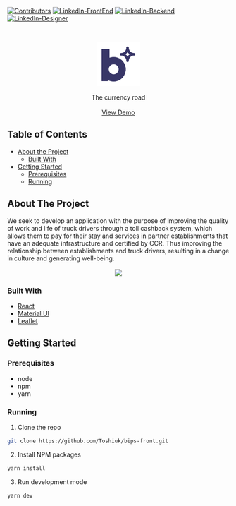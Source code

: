 [![Contributors][contributors-shield]][contributors-url]
[![LinkedIn-FrontEnd][linkedin-shield]][linkedin-url-1]
[![LinkedIn-Backend][linkedin-shield]][linkedin-url-2]
[![LinkedIn-Designer][linkedin-shield]][linkedin-url-3]

<!-- PROJECT LOGO -->
<br />
<p align="center">
  <a href="https://github.com/Toshiuk/bips-front">
  <img height="100" width="100' align="center" src="public/icons/logo.png" />
</a>
  <p align="center">
      The currency road
    <br />
    <br />
    <a href="https://bips-ccr.herokuapp.com/">View Demo</a>
  </p>
</p>

<!-- TABLE OF CONTENTS -->

## Table of Contents

- [About the Project](#about-the-project)
  - [Built With](#built-with)
- [Getting Started](#getting-started)
  - [Prerequisites](#prerequisites)
  - [Running](#running)

<!-- ABOUT THE PROJECT -->

## About The Project

We seek to develop an application with the purpose of improving the quality of work and life of truck drivers through a toll cashback system, which allows them to pay for their stay and services in partner establishments that have an adequate infrastructure and certified by CCR. Thus improving the relationship between establishments and truck drivers, resulting in a change in culture and generating well-being.

<p align="center">
  <img align="center" src="public/images/example.gif" />
</p>

### Built With

- [React](https://reactjs.org/)
- [Material UI](https://material-ui.com/)
- [Leaflet](https://leafletjs.com/)

<!-- GETTING STARTED -->

## Getting Started

### Prerequisites

- node
- npm
- yarn

### Running

1. Clone the repo

```sh
git clone https://github.com/Toshiuk/bips-front.git
```

2. Install NPM packages

```sh
yarn install
```

3. Run development mode

```sh
yarn dev
```

<!-- MARKDOWN LINKS & IMAGES -->

[contributors-shield]: https://img.shields.io/github/contributors/Toshiuk/bips-front.svg?style=flat-square
[contributors-url]: https://github.com/Toshiuk/bips-front/graphs/contributors
[linkedin-shield]: https://img.shields.io/badge/-LinkedIn-black.svg?style=flat-square&logo=linkedin&colorB=555
[linkedin-url-1]: https://linkedin.com/in/flaviotoshiukhjr
[linkedin-url-2]: https://linkedin.com/in/pablocampina
[linkedin-url-3]: https://linkedin.com/in/suesoares
